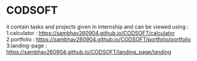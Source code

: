# CODSOFT
it contain tasks and projects given in internship and can be viewed using : <br>
1.calculator   : https://sambhav260904.github.io/CODSOFT/calculator <br>
2.portfolio    : https://sambhav260904.github.io/CODSOFT/portfolio/portfolio <br>
3.landing-page : https://sambhav260904.github.io/CODSOFT/landing_page/landing <br>

